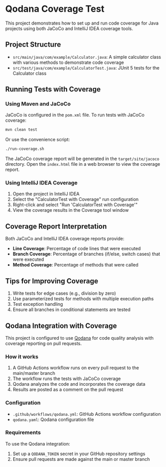 # Qodana Coverage Test

This project demonstrates how to set up and run code coverage for Java projects using both JaCoCo and IntelliJ IDEA coverage tools.

## Project Structure

- `src/main/java/com/example/Calculator.java`: A simple calculator class with various methods to demonstrate code coverage
- `src/test/java/com/example/CalculatorTest.java`: JUnit 5 tests for the Calculator class

## Running Tests with Coverage

### Using Maven and JaCoCo

JaCoCo is configured in the `pom.xml` file. To run tests with JaCoCo coverage:

```bash
mvn clean test
```

Or use the convenience script:

```bash
./run-coverage.sh
```

The JaCoCo coverage report will be generated in the `target/site/jacoco` directory. Open the `index.html` file in a web browser to view the coverage report.

### Using IntelliJ IDEA Coverage

1. Open the project in IntelliJ IDEA
2. Select the "CalculatorTest with Coverage" run configuration
3. Right-click and select "Run 'CalculatorTest with Coverage'"
4. View the coverage results in the Coverage tool window

## Coverage Report Interpretation

Both JaCoCo and IntelliJ IDEA coverage reports provide:

- **Line Coverage**: Percentage of code lines that were executed
- **Branch Coverage**: Percentage of branches (if/else, switch cases) that were executed
- **Method Coverage**: Percentage of methods that were called

## Tips for Improving Coverage

1. Write tests for edge cases (e.g., division by zero)
2. Use parameterized tests for methods with multiple execution paths
3. Test exception handling
4. Ensure all branches in conditional statements are tested

## Qodana Integration with Coverage

This project is configured to use [Qodana](https://www.jetbrains.com/qodana/) for code quality analysis with coverage reporting on pull requests.

### How it works

1. A GitHub Actions workflow runs on every pull request to the main/master branch
2. The workflow runs the tests with JaCoCo coverage
3. Qodana analyzes the code and incorporates the coverage data
4. Results are posted as a comment on the pull request

### Configuration

- `.github/workflows/qodana.yml`: GitHub Actions workflow configuration
- `qodana.yaml`: Qodana configuration file

### Requirements

To use the Qodana integration:
1. Set up a `QODANA_TOKEN` secret in your GitHub repository settings
2. Ensure pull requests are made against the main or master branch
